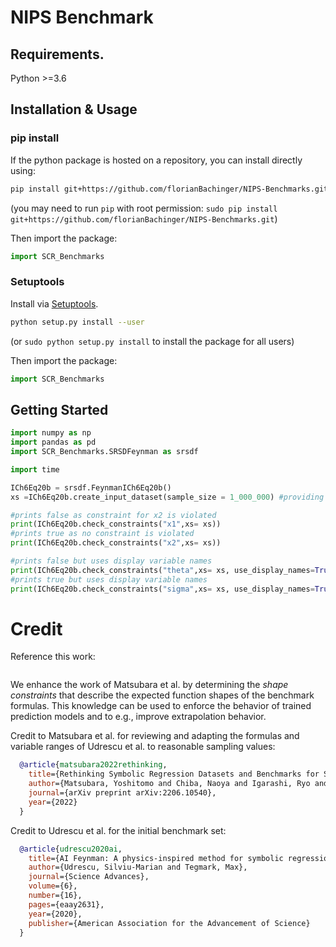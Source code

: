 # NIPS Benchmark



## Requirements.

Python >=3.6

## Installation & Usage
### pip install

If the python package is hosted on a repository, you can install directly using:

```sh
pip install git+https://github.com/florianBachinger/NIPS-Benchmarks.git
```
(you may need to run `pip` with root permission: `sudo pip install git+https://github.com/florianBachinger/NIPS-Benchmarks.git`)

Then import the package:
```python
import SCR_Benchmarks
```

### Setuptools

Install via [Setuptools](http://pypi.python.org/pypi/setuptools).

```sh
python setup.py install --user
```
(or `sudo python setup.py install` to install the package for all users)

Then import the package:
```python
import SCR_Benchmarks
```

## Getting Started

```python
import numpy as np
import pandas as pd
import SCR_Benchmarks.SRSDFeynman as srsdf

import time

ICh6Eq20b = srsdf.FeynmanICh6Eq20b()
xs =ICh6Eq20b.create_input_dataset(sample_size = 1_000_000) #providing the sample_size is optional

#prints false as constraint for x2 is violated
print(ICh6Eq20b.check_constraints("x1",xs= xs))
#prints true as no constraint is violated
print(ICh6Eq20b.check_constraints("x2",xs= xs))

#prints false but uses display variable names
print(ICh6Eq20b.check_constraints("theta",xs= xs, use_display_names=True))
#prints true but uses display variable names
print(ICh6Eq20b.check_constraints("sigma",xs= xs, use_display_names=True))
```
# Credit
Reference this work:
```bibtex

```
We enhance the work of Matsubara et al. by determining the _shape constraints_ that describe the expected function shapes of the benchmark formulas. This knowledge can be used to enforce the behavior of trained prediction models and to e.g., improve extrapolation behavior.


Credit to Matsubara et al. for reviewing and adapting the formulas and variable ranges of Udrescu et al. to reasonable sampling values:
```bibtex
  @article{matsubara2022rethinking,
    title={Rethinking Symbolic Regression Datasets and Benchmarks for Scientific Discovery},
    author={Matsubara, Yoshitomo and Chiba, Naoya and Igarashi, Ryo and Tatsunori, Taniai and Ushiku, Yoshitaka},
    journal={arXiv preprint arXiv:2206.10540},
    year={2022}
  }
```

Credit to Udrescu et al. for the initial benchmark set:
```bibtex
  @article{udrescu2020ai,
    title={AI Feynman: A physics-inspired method for symbolic regression},
    author={Udrescu, Silviu-Marian and Tegmark, Max},
    journal={Science Advances},
    volume={6},
    number={16},
    pages={eaay2631},
    year={2020},
    publisher={American Association for the Advancement of Science}
  }
```
